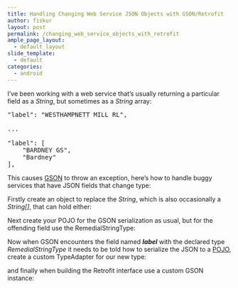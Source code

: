 ```yaml
---
title: Handling Changing Web Service JSON Objects with GSON/Retrofit
author: fiskur
layout: post
permalink: /changing_web_service_objects_with_retrofit
ample_page_layout:
  - default_layout
slide_template:
  - default
categories:
  - android
---
```

I&#8217;ve been working with a web service that&#8217;s usually returning a particular field as a *String*, but sometimes as a *String* array:

<pre>"label": "WESTHAMPNETT MILL RL",

...

"label": [
    "BARDNEY GS",
    "Bardney"
],</pre>

This causes <a href="https://github.com/google/gson" target="_blank">GSON</a> to throw an exception, here&#8217;s how to handle buggy services that have JSON fields that change type:

Firstly create an object to replace the *String*, which is also occasionally a *String[]*, that can hold either:



Next create your POJO for the GSON serialization as usual, but for the offending field use the RemedialStringType:



Now when GSON encounters the field named ***label*** with the declared type *RemedialStringType* it needs to be told how to serialize the JSON to a <a href="https://en.wikipedia.org/wiki/Plain_Old_Java_Object" target="_blank">POJO</a>, create a custom TypeAdapter for our new type:



and finally when building the Retrofit interface use a custom GSON instance: